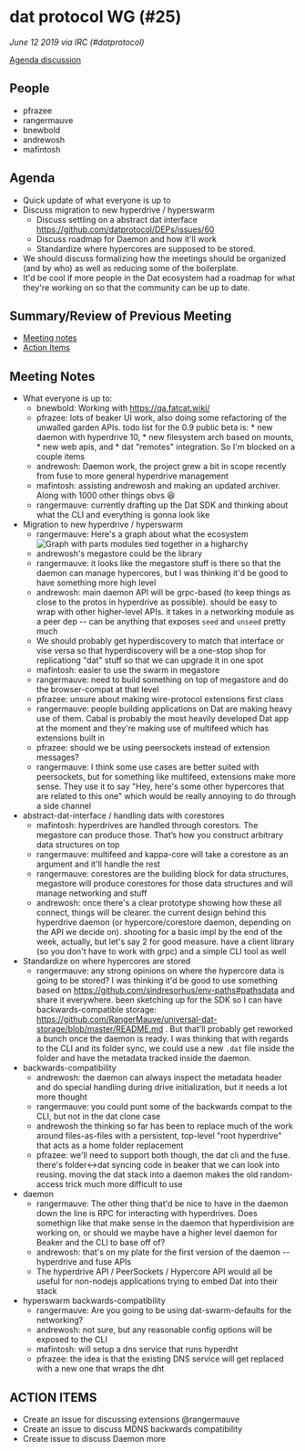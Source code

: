 # dat protocol WG (#25)

*June 12 2019 via IRC (#datprotocol)*

[Agenda discussion](https://github.com/datprotocol/working-group/issues/ISSUE_NUMBER)

## People

* pfrazee
* rangermauve
* bnewbold
* andrewosh
* mafintosh

## Agenda

- Quick update of what everyone is up to
- Discuss migration to new hyperdrive / hyperswarm
  - Discuss settling on a abstract dat interface https://github.com/datprotocol/DEPs/issues/60
  - Discuss roadmap for Daemon and how it'll work
  - Standardize where hypercores are supposed to be stored.
- We should discuss formalizing how the meetings should be organized (and by who) as well as reducing some of the boilerplate.
- It'd be cool if more people in the Dat ecosystem had a roadmap for what they're working on so that the community can be up to date.

## Summary/Review of Previous Meeting

* [Meeting notes](https://github.com/datprotocol/working-group/blob/master/meeting-notes/24-08May2019.md)
* [Action Items](https://github.com/datprotocol/working-group/issues/53)

## Meeting Notes

* What everyone is up to:
  * bnewbold: Working with https://qa.fatcat.wiki/
  * pfrazee: lots of beaker UI work, also doing some refactoring of the unwalled garden APIs. todo list for the 0.9 public beta is: * new daemon with hyperdrive 10, * new filesystem arch based on mounts, * new web apis, and * dat "remotes" integration. So I'm blocked on a couple items
  * andrewosh: Daemon work, the project grew a bit in scope recently from fuse to more general hyperdrive management
  * mafintosh: assisting andrewosh and making an updated archiver. Along with 1000 other things obvs 😆
  * rangermauve: currently drafting up the Dat SDK and thinking about what the CLI and everything is gonna look like
* Migration to new hyperdrive / hyperswarm
  * rangermauve: Here's a graph about what the ecosystem ![Graph with parts modules tied together in a higharchy](https://user-images.githubusercontent.com/911495/59313505-5cf7f500-8c7f-11e9-914a-64b90c2dba17.png)
  * andrewosh's megastore could be the library
  * rangermauve: it looks like the megastore stuff is there so that the daemon can manage hypercores, but I was thinking it'd be good to have something more high level
  * andrewosh: main daemon API will be grpc-based (to keep things as close to the protos in hyperdrive as possible). should be easy to wrap with other higher-level APIs. it takes in a networking module as a peer dep -- can be anything that exposes `seed` and `unseed` pretty much
  * We should probably get hyperdiscovery to match that interface or vise versa so that hyperdiscovery will be a one-stop shop for replicationg "dat" stuff so that we can upgrade it in one spot
  * mafintosh: easier to use the swarm in megastore
  * rangermauve: need to build something on top of megastore and do the browser-compat at that level
  * pfrazee: unsure about making wire-protocol extensions first class
  * rangermauve: people building applications on Dat are making heavy use of them. Cabal is probably the most heavily developed Dat app at the moment and they're making use of multifeed which has extensions built in
  * pfrazee: should we be using peersockets instead of extension messages?
  * rangermauve: I think some use cases are better suited with peersockets, but for something like multifeed, extensions make more sense. They use it to say "Hey, here's some other hypercores that are related to this one" which would be really annoying to do through a side channel
* abstract-dat-interface / handling dats with corestores
  * mafintosh: hyperdrives are handled through corestors. The megastore can produce those. That’s how you construct arbitrary data structures on top
  * rangermauve: multifeed and kappa-core will take a corestore as an argument and it'll handle the rest
  * rangermauve: corestores are the building block for data structures, megastore will produce corestores for those data structures and will manage networking and stuff
  * andrewosh: once there's a clear prototype showing how these all connect, things will be clearer. the current design behind this hyperdrive daemon (or hypercore/corestore daemon, depending on the API we decide on). shooting for a basic impl by the end of the week, actually, but let's say 2 for good measure. have a client library (so you don't have to work with grpc) and a simple CLI tool as well
* Standardize on where hypercores are stored
  * rangermauve: any strong opinions on where the hypercore data is going to be stored? I was thinking it'd be good to use something based on https://github.com/sindresorhus/env-paths#pathsdata and share it everywhere. been sketching up for the SDK so I can have backwards-compatible storage: https://github.com/RangerMauve/universal-dat-storage/blob/master/README.md . But that'll probably get reworked a bunch once the daemon is ready. I was thinking that with regards to the CLI and its folder sync, we could use a new `.dat` file inside the folder and have the metadata tracked inside the daemon.
* backwards-compatibility
  * andrewosh: the daemon can always inspect the metadata header and do special handling during drive initialization, but it needs a lot more thought
  * rangermauve: you could punt some of the backwards compat to the CLI, but not in the dat clone case
  * andrewosh the thinking so far has been to replace much of the work around files-as-files with a persistent, top-level "root hyperdrive" that acts as a home folder replacement
  * pfrazee: we'll need to support both though, the dat cli and the fuse. there's folder<->dat syncing code in beaker that we can look into reusing. moving the dat stack into a daemon makes the old random-access trick much more difficult to use
* daemon
  * rangermauve: The other thing that'd be nice to have in the daemon down the line is RPC for interacting with hyperdrives. Does somethign like that make sense in the daemon that hyperdivision are working on, or should we maybe have a higher level daemon for Beaker and the CLI to base off of?
  * andrewosh: that's on my plate for the first version of the daemon -- hyperdrive and fuse APIs
  * The hyperdrive API / PeerSockets / Hypercore API would all be useful for non-nodejs applications trying to embed Dat into their stack
* hyperswarm backwards-compatibility
  * rangermauve: Are you going to be using dat-swarm-defaults for the networking?
  * andrewosh: not sure, but any reasonable config options will be exposed to the CLI
  * mafintosh: will setup a dns service that runs hyperdht
  * pfrazee: the idea is that the existing DNS service will get replaced with a new one that wraps the dht

## ACTION ITEMS

* Create an issue for discussing extensions @rangermauve
* Create an issue to discuss MDNS backwards compatibility
* Create issue to discuss Daemon more
